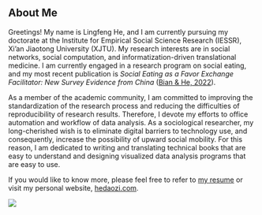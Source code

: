 ## About Me

Greetings! My name is Lingfeng He, and I am currently pursuing my doctorate at the Institute for Empirical Social Science Research (IESSR), Xi’an Jiaotong University (XJTU). My research interests are in social networks, social computation, and informatization-driven translational medicine. I am currently engaged in a research program on social eating, and my most recent publication is *Social Eating as a Favor Exchange Facilitator: New Survey Evidence from China* ([Bian & He, 2022](https://econsoc.mpifg.de/46126/04_Bian_He_23-3_July2022.pdf)).

As a member of the academic community, I am committed to improving the standardization of the research process and reducing the difficulties of reproducibility of research results. Therefore, I devote my efforts to office automation and workflow of data analysis. As a sociological researcher, my long-cherished wish is to eliminate digital barriers to technology use, and consequently, increase the possibility of upward social mobility. For this reason, I am dedicated to writing and translating technical books that are easy to understand and designing visualized data analysis programs that are easy to use.

If you would like to know more, please feel free to refer to [my resume](https://hedaozi.com/about-me/) or visit my personal website, [hedaozi.com](https://hedaozi.com/).

<img align="center" src="https://github-readme-stats.vercel.app/api/top-langs/?username=hedaozi&layout=compact&langs_count=4">
